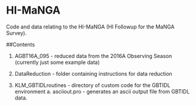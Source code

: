 # HI-MaNGA
Code and data relating to the HI-MaNGA (HI Followup for the MaNGA Survey). 

##Contents

1. AGBT16A_095 - reduced data from the 2016A Observing Season (currently just some example data)

2. DataReduction - folder containing instructions for data reduction

3. KLM_GBTIDLroutines - directory of custom code for the GBTIDL environment
   a. asciiout.pro - generates an ascii output file from GBTIDL data. 
